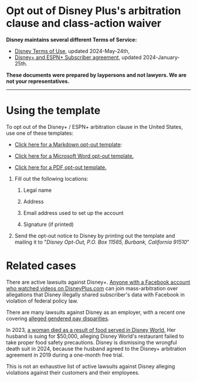 Opt out of Disney Plus's arbitration clause and class-action waiver
===

**Disney maintains several different Terms of Service:**

- [Disney Terms of Use](https://www.disneyplus.com/legal/disney-terms-of-use), updated 2024-May-24th,
- [Disney+ and ESPN+ Subscriber agreement](https://www.disneyplus.com/legal/subscriber-agreement), updated 2024-January-25th.

**These documents were prepared by laypersons and not lawyers. We are not your representatives.**

---

# Using the template

To opt out of the Disney+ / ESPN+ arbitration clause in the United States, use one of these templates:

 - [Click here for a Markdown opt-out template](./disney_plus_opt_out_template.md):

 - [Click here for a Microsoft Word opt-out template.](./disney_plus_opt_out_template.docx)

 - [Click here for a PDF opt-out template.](./disney_plus_opt_out_template.pdf)


1. Fill out the following locations:

    1. Legal name

    2. Address

    3. Email address used to set up the account

    4. Signature (if printed)

2. Send the opt-out notice to Disney by printing out the template and mailing it to "*Disney Opt-Out, P.O. Box 11565, Burbank, California 91510*"


# Related cases

There are active lawsuits against Disney+. [Anyone with a Facebook account who watched videos on DisneyPlus.com](https://www.classaction.org/disney-plus-video-privacy-lawsuit) can join mass-arbitration over allegations that Disney illegally shared subscriber's data with Facebook in violation of federal policy law.

There are many lawsuits against Disney as an employer, with a recent one covering [alleged gendered pay disparities](https://spectrumnews1.com/ca/la-west/business/2023/12/08/disney-class-action-lawsuit-pay-disparity).

In 2023, [a woman died as a result of food served in Disney World.](https://www.bbc.com/news/articles/c8jl0ekjr0go) Her husband is suing for $50,000, alleging Disney World's restaurant failed to take proper food safety precautions. Disney is dismissing the wrongful death suit in 2024, because the husband agreed to the Disney+ arbitration agreement in 2019 during a one-month free trial.

This is not an exhaustive list of active lawsuits against Disney alleging violations against their customers and their employees.
